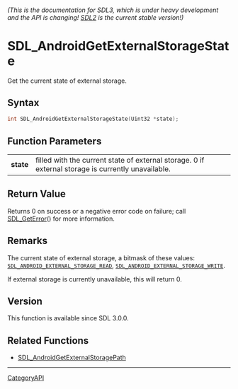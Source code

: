 ###### (This is the documentation for SDL3, which is under heavy development and the API is changing! [SDL2](https://wiki.libsdl.org/SDL2/) is the current stable version!)
# SDL_AndroidGetExternalStorageState

Get the current state of external storage.

## Syntax

```c
int SDL_AndroidGetExternalStorageState(Uint32 *state);

```

## Function Parameters

|               |                                                                                                    |
| ------------- | -------------------------------------------------------------------------------------------------- |
| **state**     | filled with the current state of external storage. 0 if external storage is currently unavailable. |

## Return Value

Returns 0 on success or a negative error code on failure; call
[SDL_GetError](SDL_GetError)() for more information.

## Remarks

The current state of external storage, a bitmask of these values:
[`SDL_ANDROID_EXTERNAL_STORAGE_READ`](SDL_ANDROID_EXTERNAL_STORAGE_READ),
[`SDL_ANDROID_EXTERNAL_STORAGE_WRITE`](SDL_ANDROID_EXTERNAL_STORAGE_WRITE).

If external storage is currently unavailable, this will return 0.

## Version

This function is available since SDL 3.0.0.

## Related Functions

* [SDL_AndroidGetExternalStoragePath](SDL_AndroidGetExternalStoragePath)

----
[CategoryAPI](CategoryAPI)

